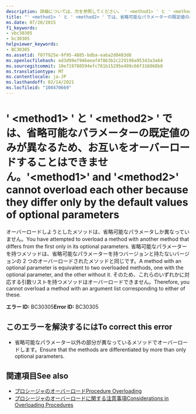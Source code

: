```yaml
---
description: 詳細については、次を参照してください。 ' <method1> ' と ' <method2> ' は、省略可能なパラメーターの既定値のみが異なるため、お互いをオーバーロードすることはできません。
title: "' <method1> ' と ' <method2> ' では、省略可能なパラメーターの既定値のみが異なるため、お互いをオーバーロードすることはできません。"
ms.date: 07/20/2015
f1_keywords:
- vbc30305
- bc30305
helpviewer_keywords:
- BC30305
ms.assetid: f07f925e-9f95-4885-bdba-eaba2d0483d8
ms.openlocfilehash: ed3d99ef946eeaf4f863b2c229196a95343a3a64
ms.sourcegitcommit: 10e719780594efc781b15295e499c66f316068b8
ms.translationtype: MT
ms.contentlocale: ja-JP
ms.lasthandoff: 02/14/2021
ms.locfileid: "100470669"
---
```

# <a name="method1-and-method2-cannot-overload-each-other-because-they-differ-only-by-the-default-values-of-optional-parameters"></a><span data-ttu-id="63df2-103">' \<method1> ' と ' \<method2> ' では、省略可能なパラメーターの既定値のみが異なるため、お互いをオーバーロードすることはできません。</span><span class="sxs-lookup"><span data-stu-id="63df2-103">'\<method1>' and '\<method2>' cannot overload each other because they differ only by the default values of optional parameters</span></span>

<span data-ttu-id="63df2-104">オーバーロードしようとしたメソッドは、省略可能なパラメータしか異なっていません。</span><span class="sxs-lookup"><span data-stu-id="63df2-104">You have attempted to overload a method with another method that differs from the first only in its optional parameters.</span></span> <span data-ttu-id="63df2-105">省略可能なパラメーターを持つメソッドは、省略可能なパラメーターを持つバージョンと持たないバージョンの 2 つのオーバーロードされたメソッドと同じです。</span><span class="sxs-lookup"><span data-stu-id="63df2-105">A method with an optional parameter is equivalent to two overloaded methods, one with the optional parameter, and the other without it.</span></span> <span data-ttu-id="63df2-106">そのため、これらのいずれかに対応する引数リストを持つメソッドはオーバーロードできません。</span><span class="sxs-lookup"><span data-stu-id="63df2-106">Therefore, you cannot overload a method with an argument list corresponding to either of these.</span></span>  
  
 <span data-ttu-id="63df2-107">**エラー ID:** BC30305</span><span class="sxs-lookup"><span data-stu-id="63df2-107">**Error ID:** BC30305</span></span>  
  
## <a name="to-correct-this-error"></a><span data-ttu-id="63df2-108">このエラーを解決するには</span><span class="sxs-lookup"><span data-stu-id="63df2-108">To correct this error</span></span>  
  
- <span data-ttu-id="63df2-109">省略可能なパラメーター以外の部分が異なっているメソッドでオーバーロードします。</span><span class="sxs-lookup"><span data-stu-id="63df2-109">Ensure that the methods are differentiated by more than only optional parameters.</span></span>  
  
## <a name="see-also"></a><span data-ttu-id="63df2-110">関連項目</span><span class="sxs-lookup"><span data-stu-id="63df2-110">See also</span></span>

- [<span data-ttu-id="63df2-111">プロシージャのオーバーロード</span><span class="sxs-lookup"><span data-stu-id="63df2-111">Procedure Overloading</span></span>](../programming-guide/language-features/procedures/procedure-overloading.md)
- [<span data-ttu-id="63df2-112">プロシージャのオーバーロードに関する注意事項</span><span class="sxs-lookup"><span data-stu-id="63df2-112">Considerations in Overloading Procedures</span></span>](../programming-guide/language-features/procedures/considerations-in-overloading-procedures.md)
